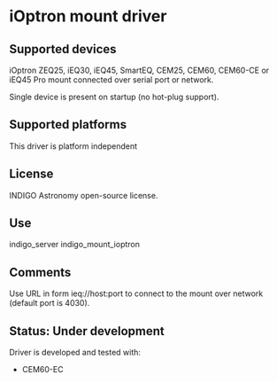 # iOptron mount driver

## Supported devices

iOptron ZEQ25, iEQ30, iEQ45, SmartEQ, CEM25, CEM60, CEM60-CE or iEQ45 Pro mount connected over serial port or network.

Single device is present on startup (no hot-plug support).

## Supported platforms

This driver is platform independent

## License

INDIGO Astronomy open-source license.

## Use

indigo_server indigo_mount_ioptron

## Comments

Use URL in form ieq://host:port to connect to the mount over network (default port is 4030).

## Status: Under development

Driver is developed and tested with:
* CEM60-EC

